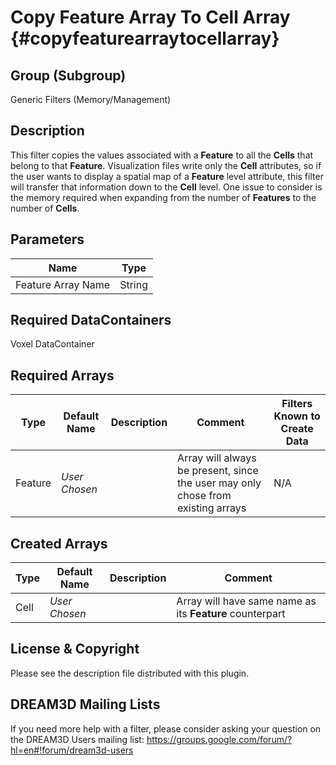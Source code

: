 Copy Feature Array To Cell Array {#copyfeaturearraytocellarray}
==============================

## Group (Subgroup) ##

Generic Filters (Memory/Management)

## Description ##

This filter copies the values associated with a **Feature** to all the **Cells** that belong to that **Feature**.  Visualization files write only the **Cell** attributes, so if the user wants to display a spatial map of a **Feature** level attribute, this filter will transfer that information down to the **Cell** level. One issue to consider is the memory required when expanding from the number of **Features** to the number of **Cells**.

## Parameters ##

| Name | Type |
|------|------|
| Feature Array Name | String |

## Required DataContainers ##

Voxel DataContainer

## Required Arrays ##

| Type | Default Name | Description | Comment | Filters Known to Create Data |
|------|--------------|-------------|---------|-----|
| Feature | *User Chosen* |  | Array will always be present, since the user may only chose from existing arrays | N/A |


## Created Arrays ##

| Type | Default Name | Description | Comment |
|------|--------------|-------------|---------|
| Cell | *User Chosen* | | Array will have same name as its **Feature** counterpart |

## License & Copyright ##

Please see the description file distributed with this plugin.

## DREAM3D Mailing Lists ##

If you need more help with a filter, please consider asking your question on the DREAM3D Users mailing list:
https://groups.google.com/forum/?hl=en#!forum/dream3d-users


